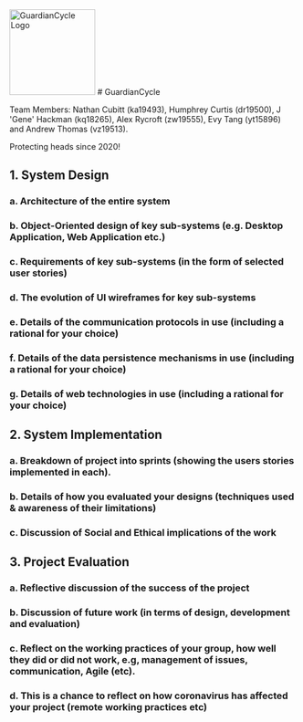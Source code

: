 <img src="https://friend-track-view.preciouschicken.now.sh/helmetLogo.png" alt="GuardianCycle Logo" width="150" height="150">
# GuardianCycle

Team Members: Nathan Cubitt (ka19493), Humphrey Curtis (dr19500), J 'Gene' Hackman (kq18265), Alex Rycroft (zw19555), Evy Tang (yt15896) and Andrew Thomas (vz19513).

Protecting heads since 2020!

## 1. System Design

### a. Architecture of the entire system

### b. Object-Oriented design of key sub-systems (e.g. Desktop Application, Web Application etc.)

### c. Requirements of key sub-systems (in the form of selected user stories)

### d. The evolution of UI wireframes for key sub-systems

### e. Details of the communication protocols in use (including a rational for your choice)

### f. Details of the data persistence mechanisms in use (including a rational for your choice)

### g. Details of web technologies in use (including a rational for your choice)

## 2. System Implementation

### a. Breakdown of project into sprints (showing the users stories implemented in each).

### b. Details of how you evaluated your designs (techniques used & awareness of their limitations)

### c. Discussion of Social and Ethical implications of the work

## 3. Project Evaluation

### a. Reflective discussion of the success of the project

### b. Discussion of future work (in terms of design, development and evaluation)

### c. Reflect on the working practices of your group, how well they did or did not work, e.g, management of issues, communication, Agile (etc).

### d. This is a chance to reflect on how coronavirus has affected your project (remote working practices etc)

